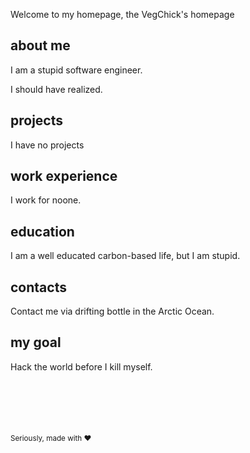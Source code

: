 Welcome to my homepage, the VegChick's homepage

## about me

I am a stupid software engineer.

I should have realized.

## projects

I have no projects

## work experience

I work for noone.

## education

I am a well educated carbon-based life, but I am stupid.

## contacts

Contact me via drifting bottle in the Arctic Ocean.

## my goal

Hack the world before I kill myself.






<br><br><br><br><br>
<sup>Seriously, made with ♥</sup>
